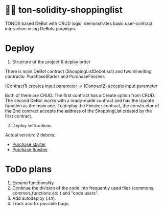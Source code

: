 # 📜💬 ton-solidity-shoppinglist
TONOS based DeBot with CRUD logic, demonstrates basic user-contract interaction using DeBots paradigm. 

# Deploy

1. Structure of the project & deploy order

There is main DeBot contract (ShoppingListDebot.sol) and two inheriting contracts: PurchaseStarter and PurchaseFinisher. 

(Contract1) creates input parameter  -> (Contract2) accepts input parameter

Both of them are CRUD. The first contract has a Create option from CRUD. The second DeBot works with a ready-made contract and has the Update function as the main one. To deploy the Finisher contract, the constructor of the 2nd contract accepts the address of the ShoppingList created by the first contract. 

2. Deploy instructions

Actual version:
2 debots:

- [Purchase starter](https://web.ton.surf/debot?address=0%3Af96034ef8b5019de55f482bd331481ea480a9ded8bd1dbd8c7bb98757abfa439&net=devnet)
- [Purchase finisher](https://web.ton.surf/debot?address=0%3A7cf3b6119827f6c62eb355d73afe102267c2a7f2d31fb79a0324f65570b63e2f&net=devnet)

# ToDo plans

1. Expand functionality.
2. Continue the division of the code into frequently used files (commons, common_functions etc.) and "code users".
3. Add autodeploy (.sh).
4. Track and fix possible bugs. 
